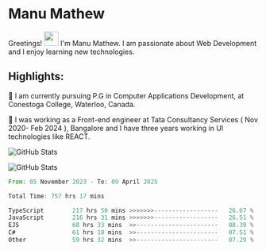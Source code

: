 <!--
<!-- Main Gif -->
<!-- <img align="right" alt="Code gif" src="./asssets/Designer.gif" width="190" height="150" /> -->

<!-- Salutation -->

<!-- ### <img src="./asssets/Hi.gif" width="29px">&nbsp;&nbsp;**Hello World**&nbsp;&nbsp;<img src="./asssets/Earth.gif" width="29px"> -->

<!-- <br>
<!-- Introduction
<p>
  <em>I'm <strong>Manu Mathew</strong></em>&nbsp;&nbsp;<img src="./asssets/Mario_Hello_Big.gif" width="20">
</p> -->

<!-- About Me Section starts -->

<!-- ### **` About Me`** 🚀 -->

<!-- <p><em><img src="./asssets/Rocket.gif" width="20">&nbsp;&nbsp;I’m a <strong>Front-end developer</strong><img src="./asssets/Developer.gif" width="29">&nbsp;with&nbsp;<strong> B.E.</strong><img src="./asssets/graduate.gif" width="30">&nbsp;in&nbsp;<strong>Computer Science And Engineering</strong> from Visvesvaraya Technological University, Bangalore. </em></p> -->

<!-- <p><em><img src="./asssets/Rocket.gif" width="20">&nbsp;&nbsp;I am passionate about Web Dev & I enjoy learning new technologies. </em></p></br> -->

<!-- - 🔲 Passionate Thinker | Competitive Programmer: [HackerRank- @manumathew](https://www.hackerrank.com/manu1997)
- 🔭 I love connecting the dots: be it ideas from different disciplines, people from different teams, or applications from different industries.
- 👯 I’m looking to collaborate on creating wonderful projects.
- 💬 Ask me about flask framework, SQLAlchemy, tailwind or any tech related stuffs.  -->

<!-- About Me Section ends -->

<!-- My Experiences Section starts
### **` My Experiences`** 🚀
- [Systems Engineer (Tata Consultancy Services)](https://www.tcs.com/) - (Nov'22 - present)
- [Assistant Systems Engineer (Tata Consultancy Services)](https://www.tcs.com/) - (Nov'21 - Nov'22)
- [Assistant Systems Engineer -Trainee (Tata Consultancy Services)](https://www.tcs.com/) - (Nov'20 - Nov'21)

 My Experiences Section ends

 Proficient in Section starts

### **`Proficient in:`** 🚀

**`- Front-end technologies`**
<br>
<img src="./asssets/html5.gif" width="35">&nbsp;<img src="./asssets/css3.png" width="35">&nbsp;<img src="./asssets/JS.gif" width="35">&nbsp;<img src="./asssets/Bootstrap.gif" width="35">&nbsp;<img src="./asssets/Angular.gif" width="35">&nbsp;<img src="./asssets/jasmine.png" width="35">
<br>

**`- Back-end technologies`**
<br>
<img src="./asssets/java.gif" width="55">&nbsp;<img src="./asssets/springboot.png" width="35">&nbsp;<img src="./asssets/jpa.png" width="45">&nbsp;<img src="./asssets/spring-security.png" width="35">&nbsp;<img src="./asssets/springrest-modified.png" width="55">&nbsp;<img src="./asssets/junit5-1.png" width="40">&nbsp;<img src="./asssets/mockito.png" width="60">&nbsp;
<br>

**`- Database`**
<br>
<img src="./asssets/mysql.png" width="45">&nbsp;&nbsp;<img src="./asssets/postgresql.png" width="45">&nbsp;
<br>

**`- Version Control System`**
<br>
<img src="./asssets/github.png" width="30">&nbsp;<img src="./asssets/bitbucket.png" width="30">&nbsp;

<details>
 <summary>My GitHub stats&nbsp;<img src="./asssets/stats.gif" width="25"></summary>
 <p align = "center">
  <img src = "https://github-readme-stats.vercel.app/api?username=Augustine97&show_icons=true&theme=radical">
 </p>
</details>
<details>
 <summary>Language Stats&nbsp;<img src="./asssets/stats.gif" width="25"></summary>
 <p align = "center">
  <img src = "https://github-readme-stats.vercel.app/api/top-langs/?username=Augustine97&layout=compact)](https://github.com/Augustine97/github-readme-stats">
 </p>
</details>
<details>
 <summary>Wakatime Stats&nbsp;<img src="./asssets/stats.gif" width="25"></summary>
 <p align = "center">
  <img src="https://wakatime.com/share/@a796edc4-becb-4625-b2c8-1fee3fef4a89/aa598ece-71b8-48d4-a4bb-68701b150782.svg" height="400">
 </p>
</details>
<details>
 <summary>Github Streak&nbsp;<img src="./asssets/streak.gif" width="30"></summary>

  [![GitHub Streak](https://github-readme-streak-stats.herokuapp.com/?user=Augustine97&theme=dark)](https://git.io/streak-stats)

</details>
<hr> -->

<!-- Social Section -->
<!-- <p align="center">
  <i>Take a look at my repositories and let's get in touch!<img src="./asssets/Handshake.gif" width="50"></i>

<p align="center">
  <a href= "https://github.com/Augustine97">
    <img src="https://img.icons8.com/material-outlined/30/689d6a/source-code.png"/>
  </a>
  <a href= "https://www.linkedin.com/in/i-am-manumathew/">
    <img src="https://img.icons8.com/material-outlined/30/689d6a/linkedin.png"/>
  </a>
 <a href="https://www.hackerrank.com/manu1997">
   <img src="https://user-images.githubusercontent.com/28197642/145268499-e179ec06-f07d-43f7-8a64-91e3edfbfd31.png" width="25px" height="28px"/>
  </a> -->
 <!--  <a href= "https://twitter.com/tallguyjenks">
    <img src="https://img.icons8.com/material-outlined/30/689d6a/twitter.png"/>
  </a>
  <a href= "https://www.bryanjenks.dev">
    <img src="https://img.icons8.com/material-outlined/30/689d6a/geography.png"/>
  </a>
  <a href="https://www.buymeacoffee.com/tallguyjenks">
    <img src="https://img.icons8.com/material-outlined/30/689d6a/cafe.png"/>
  </a>
  <a href="https://www.youtube.com/c/BryanJenksTech?sub_confirmation=1">
    <img src="https://img.icons8.com/material-outlined/30/689d6a/youtube-play.png"/>
  </a>
  <a href="https://orcid.org/0000-0002-9604-3069">
    <img src="https://img.icons8.com/material-outlined/30/689d6a/camera-addon-identification.png"/>
  </a>
  <a href="https://github.com/tallguyjenks/CV/blob/master/CV.pdf">
    <img src="https://img.icons8.com/material-outlined/30/689d6a/parse-from-clipboard.png"/>
  </a>
  <a href="mailto:bryan@bryanjenks.dev">
    <img src="https://img.icons8.com/ios-glyphs/30/689d6a/physics.png"/>
  </a>
  <a href="https://medium.com/@tallguyjenks">
    <img src="https://img.icons8.com/ios-filled/30/689d6a/medium-new.png"/>
  </a>
  <a href="https://stackoverflow.com/users/12339658/tallguyjenks">
    <img src="https://img.icons8.com/metro/26/689d6a/stackoverflow.png"/>
  </a> -->
<!-- </p> -->

<!-- ![visitors](https://visitor-badge.laobi.icu/badge?page_id=Augustine97.Augustine97) -->

# Manu Mathew

Greetings! <img src="./asssets/Hi.gif" width="29px"> I'm Manu Mathew. I am passionate about Web Development and I enjoy learning new technologies.

## Highlights:

🚀 I am currently pursuing P.G in Computer Applications Development, at Conestoga College, Waterloo, Canada.

🚀 I was working as a Front-end engineer at Tata Consultancy Services ( Nov 2020- Feb 2024 ), Bangalore and I have three years working in UI technologies like REACT.

<!-- ![GitHub Stats](https://github-readme-stats.vercel.app/api?username=theRedeemer997&theme=gruvbox&show_icons=true&hide_border=true&count_private=true) -->

![GitHub Stats](https://github-readme-streak-stats.herokuapp.com/?user=theRedeemer997&theme=gruvbox&hide_border=true)

![GitHub Stats](https://github-readme-stats.vercel.app/api/top-langs/?username=theRedeemer997&theme=gruvbox&show_icons=true&hide_border=true&layout=compact)

<!-- <img src="https://wakatime.com/share/@018ba22a-403e-473d-bb57-8cd293043149/bbb7ab3e-fa0b-4eda-9d75-10c794723d1e.svg"> -->

<!--START_SECTION:waka-->

```rust
From: 05 November 2023 - To: 09 April 2025

Total Time: 757 hrs 17 mins

TypeScript        217 hrs 50 mins >>>>>>>------------------   26.67 %
JavaScript        216 hrs 31 mins >>>>>>>------------------   26.51 %
EJS               68 hrs 33 mins  >>-----------------------   08.39 %
C#                61 hrs 18 mins  >>-----------------------   07.51 %
Other             59 hrs 32 mins  >>-----------------------   07.29 %
```

<!--END_SECTION:waka-->
